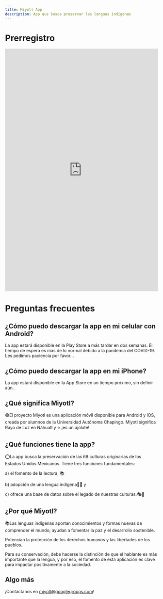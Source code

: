 ```yaml
---
title: Miyotl App
description: App que busca preservar las lenguas indígenas
---
```


# Prerregistro

<iframe src="https://docs.google.com/forms/d/e/1FAIpQLScGNGGxcEJRhkvRFb3amAxowUwA24274kKaOmiRJmA_dSrfdQ/viewform?embedded=true" width="100%" height="800" frameborder="0" marginheight="0" marginwidth="0">Loading…</iframe>

# Preguntas frecuentes

## ¿Cómo puedo descargar la app en mi celular con Android?

La app estará disponible en la Play Store a más tardar en dos semanas. El tiempo de espera es más de lo normal debido a la pandemia del COVID-19. Les pedimos paciencia por favor...

## ¿Cómo puedo descargar la app en mi iPhone?

La app estará disponible en la App Store en un tiempo próximo, sin definir aún.

## ¿Qué significa Miyotl?

🟢El proyecto Miyotl es una aplicación móvil disponible para Android y IOS, creada por alumnos de la Universidad Autónoma Chapingo. Miyotl significa Rayo de Luz en Náhuatl y ⭐️ ¡es un ajolote!

## ¿Qué funciones tiene la app?

⭕La app busca la preservación de las 68 culturas originarias de los Estados Unidos Mexicanos. Tiene tres funciones fundamentales:

 a) el fomento de la lectura, 📚

b) adopción de una lengua indígena👩‍🏫 y 

c) ofrece una base de datos sobre el legado de nuestras culturas.🎭📖

## ¿Por qué Miyotl?

📚Las lenguas indígenas aportan conocimientos y formas nuevas de comprender el mundo; ayudan a fomentar la paz y el desarrollo sostenible. 

Potencian la protección de los derechos humanos y las libertades de los pueblos. 

Para su conservación, debe hacerse la distinción de que el hablante es más importante que la lengua, y por eso, el fomento de esta aplicación es clave para impactar positivamente a la sociedad.

## Algo más

¡Contáctanos en <miyotl@googlegroups.com>!
